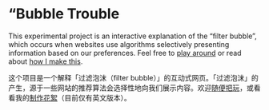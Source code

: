 # “Bubble Trouble
This experimental project is an interactive explanation of the “filter bubble”, which occurs when websites use algorithms selectively presenting information based on our preferences. Feel free to [play around](https://sylvesterlau.xyz/bubble-trouble/) or read about [how I make this](https://sylvesterlau.xyz/work/filter-bubble.html).

这个项目是一个解释「过滤泡沫（filter bubble）」的互动式网页。「过滤泡沫」的产生，源于一些网站的推荐算法会选择性地向我们展示内容。欢迎[随便把玩](https://sylvesterlau.xyz/bubble-trouble/)，或看看我的[制作花絮](https://sylvesterlau.xyz/work/filter-bubble.html)（目前仅有英文版本）。
